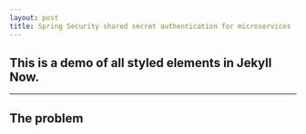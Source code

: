 ```yaml
---
layout: post
title: Spring Security shared secret authentication for microservices 
---
```


This is a demo of all styled elements in Jekyll Now.
---

---
## The problem
